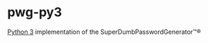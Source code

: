 # pwg-py3

[Python 3](https://docs.python.org/3/) implementation of the SuperDumbPasswordGenerator™®
